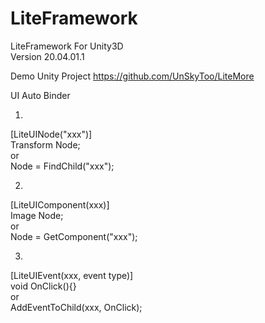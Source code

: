 # LiteFramework
LiteFramework For Unity3D  
Version 20.04.01.1  

Demo Unity Project 
https://github.com/UnSkyToo/LiteMore

UI Auto Binder  

1.  
[LiteUINode("xxx")]  
Transform Node;  
or  
Node = FindChild("xxx");  
  
2.  
[LiteUIComponent(xxx)]  
Image Node;  
or  
Node = GetComponent<Image>("xxx");  
  
3.  
[LiteUIEvent(xxx, event type)]  
void OnClick(){}  
or  
AddEventToChild(xxx, OnClick);  
